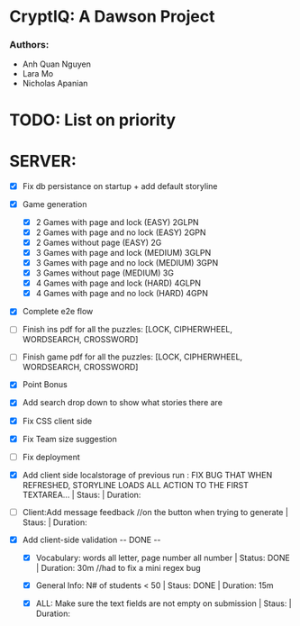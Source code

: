 # CryptIQ: A Dawson Project
### Authors: 
- Anh Quan Nguyen
- Lara Mo 
- Nicholas Apanian

# TODO: List on priority

# SERVER:
- [x] Fix db persistance on startup + add default storyline
- [X] Game generation
    - [X] 2 Games with page and lock (EASY) 2GLPN
    - [X] 2 Games with page and no lock (EASY) 2GPN
    - [X] 2 Games without page (EASY) 2G
    - [X] 3 Games with page and lock (MEDIUM) 3GLPN
    - [X] 3 Games with page and no lock (MEDIUM) 3GPN
    - [X] 3 Games without page (MEDIUM) 3G
    - [X] 4 Games with page and lock (HARD) 4GLPN
    - [X] 4 Games with page and no lock (HARD) 4GPN
- [x] Complete e2e flow

- [ ] Finish ins pdf for all the puzzles: [LOCK, CIPHERWHEEL, WORDSEARCH, CROSSWORD] 

- [ ] Finish game pdf for all the puzzles: [LOCK, CIPHERWHEEL, WORDSEARCH, CROSSWORD]

- [x] Point Bonus
- [x] Add search drop down to show what stories there are
- [x] Fix CSS client side
- [x] Fix Team size suggestion

- [ ] Fix deployment

- [x] Add client side localstorage of previous run : FIX BUG THAT WHEN REFRESHED, STORYLINE LOADS ALL ACTION TO THE FIRST TEXTAREA... | Staus:  | Duration:
- [ ] Client:Add message feedback //on the button when trying to generate | Staus:  | Duration:

- [x] Add client-side validation -- DONE -- 
    - [x] Vocabulary: words all letter, page number all number | Status: DONE | Duration: 30m //had to fix a mini regex bug 
    - [x] General Info: N# of students < 50 | Staus: DONE | Duration: 15m
    - [x] ALL: Make sure the text fields are not empty on submission | Staus:  | Duration:


